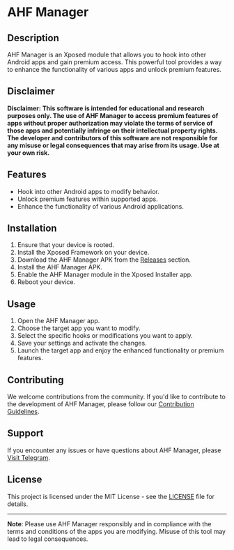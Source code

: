 # AHF Manager

## Description
AHF Manager is an Xposed module that allows you to hook into other Android apps and gain premium access. This powerful tool provides a way to enhance the functionality of various apps and unlock premium features.

## Disclaimer
**Disclaimer: This software is intended for educational and research purposes only. The use of AHF Manager to access premium features of apps without proper authorization may violate the terms of service of those apps and potentially infringe on their intellectual property rights. The developer and contributors of this software are not responsible for any misuse or legal consequences that may arise from its usage. Use at your own risk.**

## Features
- Hook into other Android apps to modify behavior.
- Unlock premium features within supported apps.
- Enhance the functionality of various Android applications.

## Installation
1. Ensure that your device is rooted.
2. Install the Xposed Framework on your device.
3. Download the AHF Manager APK from the [Releases](https://github.com/Dev4Mod/AHF-Manager/releases) section.
4. Install the AHF Manager APK.
5. Enable the AHF Manager module in the Xposed Installer app.
6. Reboot your device.

## Usage
1. Open the AHF Manager app.
2. Choose the target app you want to modify.
3. Select the specific hooks or modifications you want to apply.
4. Save your settings and activate the changes.
5. Launch the target app and enjoy the enhanced functionality or premium features.

## Contributing
We welcome contributions from the community. If you'd like to contribute to the development of AHF Manager, please follow our [Contribution Guidelines](CONTRIBUTING.md).

## Support
If you encounter any issues or have questions about AHF Manager, please [Visit Telegram](https://t.me/AFHManager).

## License
This project is licensed under the MIT License - see the [LICENSE](LICENSE) file for details.

---

**Note**: Please use AHF Manager responsibly and in compliance with the terms and conditions of the apps you are modifying. Misuse of this tool may lead to legal consequences.
